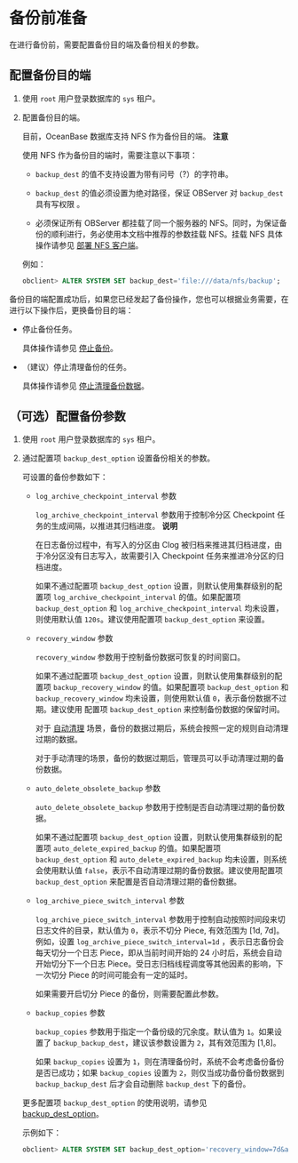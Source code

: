 备份前准备
==========================

在进行备份前，需要配置备份目的端及备份相关的参数。

配置备份目的端
----------------------------

1. 使用 `root` 用户登录数据库的 `sys` 租户。

2. 配置备份目的端。

   目前，OceanBase 数据库支持 NFS 作为备份目的端。
   **注意**

   使用 NFS 作为备份目的端时，需要注意以下事项：
   * `backup_dest` 的值不支持设置为带有问号（?）的字符串。

   * `backup_dest` 的值必须设置为绝对路径，保证 OBServer 对 `backup_dest` 具有写权限 。

   * 必须保证所有 OBServer 都挂载了同一个服务器的 NFS。同时，为保证备份的顺利进行，务必使用本文档中推荐的参数挂载 NFS。挂载 NFS 具体操作请参见 [部署 NFS 客户端](../2.deploy-nfs.md)。

   例如：

   ```sql
   obclient> ALTER SYSTEM SET backup_dest='file:///data/nfs/backup';
   ```

备份目的端配置成功后，如果您已经发起了备份操作，您也可以根据业务需要，在进行以下操作后，更换备份目的端：

* 停止备份任务。

  具体操作请参见 [停止备份](../../../../6.administrator-guide/7.high-data-availability/2.backup-and-recovery-management/5.routine-maintenance/2.force-stop-all-backup-related-tasks.md)。
  
* （建议）停止清理备份的任务。

  具体操作请参见 [停止清理备份数据](../3.cluster-level-data-backup/8.stop-clearing-backup-data.md)。
  
（可选）配置备份参数
-------------------------------

1. 使用 `root` 用户登录数据库的 `sys` 租户。

2. 通过配置项 `backup_dest_option` 设置备份相关的参数。

   可设置的备份参数如下：
   * `log_archive_checkpoint_interval` 参数

     `log_archive_checkpoint_interval` 参数用于控制冷分区 Checkpoint 任务的生成间隔，以推进其归档进度。
     **说明**

     在日志备份过程中，有写入的分区由 Clog 被归档来推进其归档进度，由于冷分区没有日志写入，故需要引入 Checkpoint 任务来推进冷分区的归档进度。

     如果不通过配置项 `backup_dest_option` 设置，则默认使用集群级别的配置项 `log_archive_checkpoint_interval` 的值。如果配置项 `backup_dest_option` 和 `log_archive_checkpoint_interval` 均未设置，则使用默认值 `120s`。建议使用配置项 `backup_dest_option` 来设置。

   * `recovery_window` 参数

     `recovery_window` 参数用于控制备份数据可恢复的时间窗口。

     如果不通过配置项 `backup_dest_option` 设置，则默认使用集群级别的配置项 `backup_recovery_window` 的值。如果配置项 `backup_dest_option` 和 `backup_recovery_window` 均未设置，则使用默认值 `0`，表示备份数据不过期。建议使用 配置项 `backup_dest_option` 来控制备份数据的保留时间。

     对于 [自动清理](../3.cluster-level-data-backup/6.automatically-clear-backup-data.md) 场景，备份的数据过期后，系统会按照一定的规则自动清理过期的数据。

     对于手动清理的场景，备份的数据过期后，管理员可以手动清理过期的备份数据。

   * `auto_delete_obsolete_backup` 参数

     `auto_delete_obsolete_backup` 参数用于控制是否自动清理过期的备份数据。

     如果不通过配置项 `backup_dest_option` 设置，则默认使用集群级别的配置项 `auto_delete_expired_backup` 的值。如果配置项 `backup_dest_option` 和 `auto_delete_expired_backup` 均未设置，则系统会使用默认值 `false`，表示不自动清理过期的备份数据。建议使用配置项 `backup_dest_option` 来配置是否自动清理过期的备份数据。

   * `log_archive_piece_switch_interval` 参数

     `log_archive_piece_switch_interval` 参数用于控制自动按照时间段来切日志文件的目录，默认值为 `0`，表示不切分 Piece, 有效范围为 \[1d, 7d\]。例如，设置 `log_archive_piece_switch_interval=1d` ，表示日志备份会每天切分一个日志 Piece，即从当前时间开始的 24 小时后，系统会自动开始切分下一个日志 Piece。受日志归档线程调度等其他因素的影响，下一次切分 Piece 的时间可能会有一定的延时。

     如果需要开启切分 Piece 的备份，则需要配置此参数。

   * `backup_copies` 参数

     `backup_copies` 参数用于指定一个备份级的冗余度。默认值为 `1`。如果设置了 `backup_backup_dest`，建议该参数设置为 `2`，其有效范围为 \[1,8\]。

     如果 `backup_copies` 设置为 `1`，则在清理备份时，系统不会考虑备份备份是否已成功；如果 `backup_copies` 设置为 `2`，则仅当成功备份备份数据到 `backup_backup_dest` 后才会自动删除 `backup_dest` 下的备份。

   更多配置项 `backup_dest_option` 的使用说明，请参见 [backup_dest_option](../../../../12.reference-guide/3.system-configuration-items/18.backup_dest_option.md)。

   示例如下：

   ```sql
   obclient> ALTER SYSTEM SET backup_dest_option='recovery_window=7d&auto_delete_obsolete_backup=true&log_archive_piece_switch_interval=1d&backup_copies=1';
   ```
